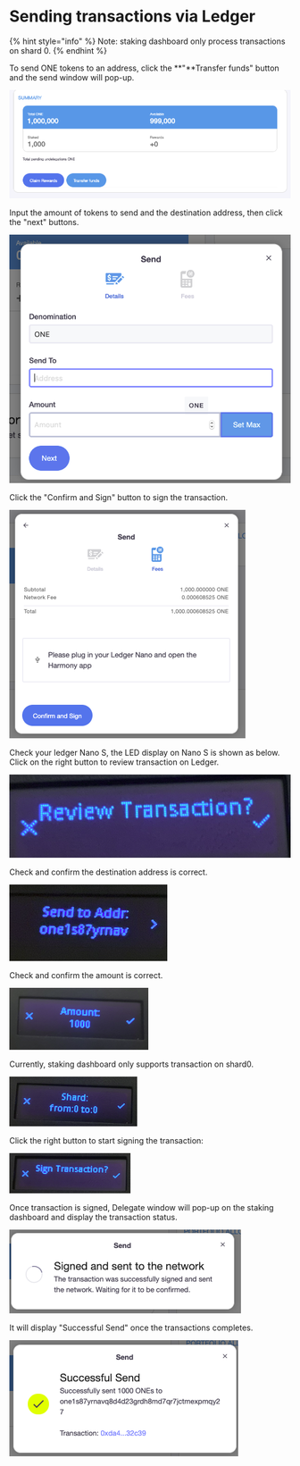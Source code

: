 # Sending transactions via Ledger

{% hint style="info" %}
Note: staking dashboard only process transactions on shard 0.
{% endhint %}

To send ONE tokens to an address, click the **"**Transfer funds" button and the send window will pop-up.

![](../../../.gitbook/assets/image%20%28127%29.png)

Input the amount of tokens to send and the destination address, then click the "next" buttons.

![](../../../.gitbook/assets/image%20%28119%29.png)

Click the "Confirm and Sign" button to sign the transaction.

![](../../../.gitbook/assets/image%20%2833%29.png)

Check your ledger Nano S, the LED display on Nano S is shown as below.  Click on the right button to review transaction on Ledger.

![](../../../.gitbook/assets/image%20%2825%29.png)

Check and confirm the destination address is correct.

![](../../../.gitbook/assets/image%20%28121%29.png)

Check and confirm the amount is correct.

![](../../../.gitbook/assets/image%20%28132%29.png)

Currently, staking dashboard only supports transaction on shard0.

![](../../../.gitbook/assets/image%20%2836%29.png)

Click the right button to start signing the transaction:

![](../../../.gitbook/assets/image%20%2878%29.png)

Once transaction is signed, Delegate window will pop-up on the staking dashboard and display the transaction status.

![](../../../.gitbook/assets/image%20%2887%29.png)

 It will display "Successful Send" once the transactions completes.

![](../../../.gitbook/assets/image%20%28146%29.png)


